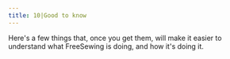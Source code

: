 ```yaml
---
title: 10|Good to know
---
```


Here's a few things that, once you get them, will make it easier to understand
what FreeSewing is doing, and how it's doing it. 

<ReadMore root='guides/overview/about' />
